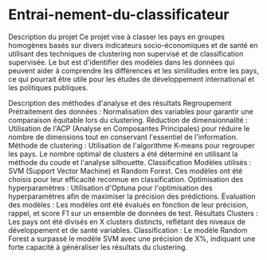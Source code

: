 # Entrai-nement-du-classificateur

Description du projet
Ce projet vise à classer les pays en groupes homogènes basés sur divers indicateurs socio-économiques et de santé en utilisant des techniques de clustering non supervisé et de classification supervisée. Le but est d'identifier des modèles dans les données qui peuvent aider à comprendre les différences et les similitudes entre les pays, ce qui pourrait être utile pour les études de développement international et les politiques publiques.

Description des méthodes d'analyse et des résultats
Regroupement
Prétraitement des données : Normalisation des variables pour garantir une comparaison équitable lors du clustering.
Réduction de dimensionnalité : Utilisation de l'ACP (Analyse en Composantes Principales) pour réduire le nombre de dimensions tout en conservant l'essentiel de l'information.
Méthode de clustering : Utilisation de l'algorithme K-means pour regrouper les pays. Le nombre optimal de clusters a été déterminé en utilisant la méthode du coude et l'analyse silhouette.
Classification
Modèles utilisés : SVM (Support Vector Machine) et Random Forest. Ces modèles ont été choisis pour leur efficacité reconnue en classification.
Optimisation des hyperparamètres : Utilisation d'Optuna pour l'optimisation des hyperparamètres afin de maximiser la précision des prédictions.
Évaluation des modèles : Les modèles ont été évalués en fonction de leur précision, rappel, et score F1 sur un ensemble de données de test.
Résultats
Clusters : Les pays ont été divisés en X clusters distincts, reflétant des niveaux de développement et de santé variables.
Classification : Le modèle Random Forest a surpassé le modèle SVM avec une précision de X%, indiquant une forte capacité à généraliser les résultats du clustering.
